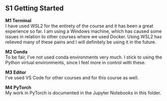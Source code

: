 ## S1 Getting Started
**M1 Terminal**\
I have used WSL2 for the entirety of the course and it has been a great experience so far. 
I am using a Windows machine, which has caused some issues in relation to other courses where we used Docker. 
Using WSL2 has relieved many of these pains and I will definitely be using it in the future.

**M2 Conda**\
To be fair, I've not used conda environments very much. I stick to using the Python virtual environments, since I feel more in control with these.

**M3 Editor**\
I've used VS Code for other courses and for this course as well.

**M4 PyTorch**\
My work in PyTorch is documented in the Jupyter Notebooks in this folder.
